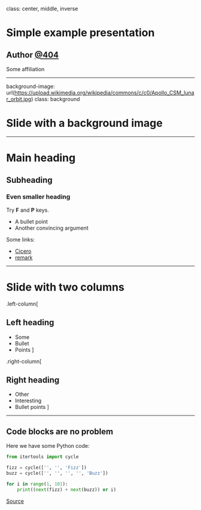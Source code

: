 class: center, middle, inverse

# Simple example presentation

## Author [@404](https://twitter.com)

Some affiliation

---

background-image: url(https://upload.wikimedia.org/wikipedia/commons/c/c0/Apollo_CSM_lunar_orbit.jpg)
class: background

# Slide with a background image

---

# Main heading

## Subheading

### Even smaller heading

Try **F** and **P** keys.

- A bullet point
- Another convincing argument

Some links:

- [Cicero](https://cicero.xyz)
- [remark](https://remarkjs.com)

---

# Slide with two columns

.left-column[
## Left heading

- Some
- Bullet
- Points
]

.right-column[
## Right heading

- Other
- Interesting
- Bullet points
]

---

## Code blocks are no problem

Here we have some Python code:

```python
from itertools import cycle

fizz = cycle(['', '', 'Fizz'])
buzz = cycle(['', '', '', '', 'Buzz'])

for i in range(1, 101):
    print((next(fizz) + next(buzz)) or i)
```

[Source](https://github.com/olemb/nonsense/blob/master/fizzbuzz/itertools_cycle.py)
